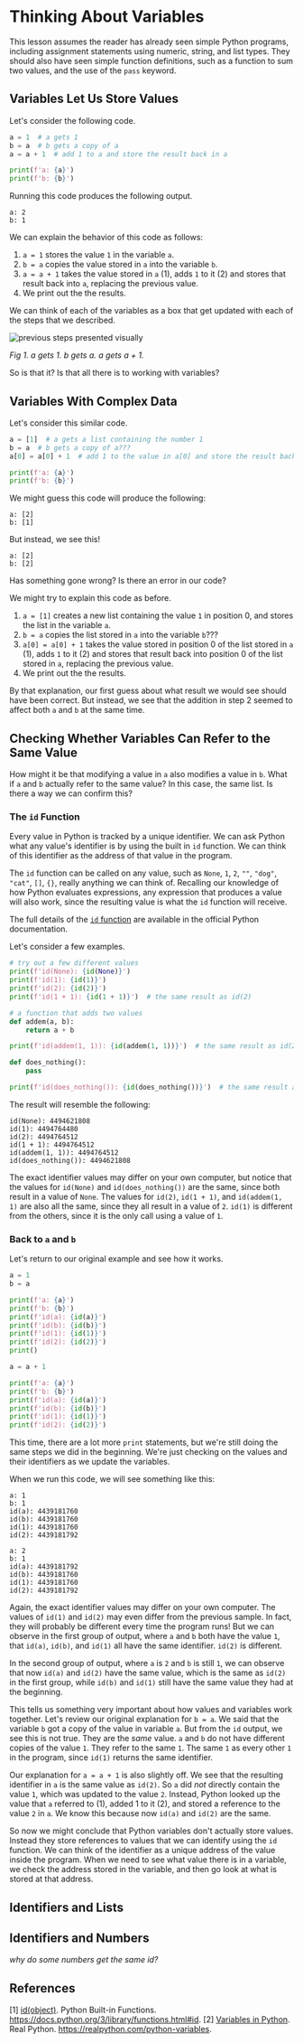 # Thinking About Variables

This lesson assumes the reader has already seen simple Python programs, including assignment statements using numeric, string, and list types. They should also have seen simple function definitions, such as a function to sum two values, and the use of the `pass` keyword.

## Variables Let Us Store Values

Let's consider the following code.

```python
a = 1  # a gets 1
b = a  # b gets a copy of a
a = a + 1  # add 1 to a and store the result back in a

print(f'a: {a}')
print(f'b: {b}')
```

Running this code produces the following output.

```text
a: 2
b: 1
```

We can explain the behavior of this code as follows:

1. `a = 1` stores the value `1` in the variable `a`.
2. `b = a` copies the value stored in `a` into the variable `b`.
3. `a = a + 1` takes the value stored in `a` (1), adds `1` to it (2) and stores that result back into `a`, replacing the previous value.
4. We print out the the results.

We can think of each of the variables as a box that get updated with each of the steps that we described.

![previous steps presented visually](figures/python-variables-number-a-b-1.png)

*Fig 1. a gets 1. b gets a. a gets a + 1.*

So is that it? Is that all there is to working with variables?

## Variables With Complex Data

Let's consider this similar code.

```python
a = [1]  # a gets a list containing the number 1
b = a  # b gets a copy of a???
a[0] = a[0] + 1  # add 1 to the value in a[0] and store the result back in a[0]

print(f'a: {a}')
print(f'b: {b}')
```

We might guess this code will produce the following:

```text
a: [2]
b: [1]
```

But instead, we see this!

```text
a: [2]
b: [2]
```

Has something gone wrong? Is there an error in our code?

We might try to explain this code as before.

1. `a = [1]` creates a new list containing the value `1` in position 0, and stores the list in the variable `a`.
2. `b = a` copies the list stored in `a` into the variable `b`???
3. `a[0] = a[0] + 1` takes the value stored in position 0 of the list stored in `a` (1), adds `1` to it (2) and stores that result back into position 0 of the list stored in `a`, replacing the previous value.
4. We print out the the results.

By that explanation, our first guess about what result we would see should have been correct. But instead, we see that the addition in step 2 seemed to affect both `a` and `b` at the same time.

## Checking Whether Variables Can Refer to the Same Value

How might it be that modifying a value in `a` also modifies a value in `b`. What if `a` and `b` actually refer to the same value? In this case, the same list. Is there a way we can confirm this?

### The `id` Function

Every value in Python is tracked by a unique identifier. We can ask Python what any value's identifier is by using the built in `id` function. We can think of this identifier as the address of that value in the program.

The `id` function can be called on any value, such as `None`, `1`, `2`, `""`, `"dog"`, `"cat"`, `[]`, `{}`, really anything we can think of. Recalling our knowledge of how Python evaluates expressions, any expression that produces a value will also work, since the resulting value is what the `id` function will receive.

The full details of the [`id` function](https://docs.python.org/3/library/functions.html#id) are available in the official Python documentation.

Let's consider a few examples.

```python
# try out a few different values
print(f'id(None): {id(None)}')
print(f'id(1): {id(1)}')
print(f'id(2): {id(2)}')
print(f'id(1 + 1): {id(1 + 1)}')  # the same result as id(2)

# a function that adds two values
def addem(a, b):
    return a + b

print(f'id(addem(1, 1)): {id(addem(1, 1))}')  # the same result as id(2)

def does_nothing():
    pass

print(f'id(does_nothing()): {id(does_nothing())}')  # the same result as id(None)
```

The result will resemble the following:

```text
id(None): 4494621808
id(1): 4494764480
id(2): 4494764512
id(1 + 1): 4494764512
id(addem(1, 1)): 4494764512
id(does_nothing()): 4494621808
```

The exact identifier values may differ on your own computer, but notice that the values for `id(None)` and `id(does_nothing())` are the same, since both result in a value of `None`. The values for `id(2)`, `id(1 + 1)`, and `id(addem(1, 1)` are also all the same, since they all result in a value of `2`. `id(1)` is different from the others, since it is the only call using a value of `1`.

### Back to `a` and `b`

Let's return to our original example and see how it works.

```python
a = 1
b = a

print(f'a: {a}')
print(f'b: {b}')
print(f'id(a): {id(a)}')
print(f'id(b): {id(b)}')
print(f'id(1): {id(1)}')
print(f'id(2): {id(2)}')
print()

a = a + 1

print(f'a: {a}')
print(f'b: {b}')
print(f'id(a): {id(a)}')
print(f'id(b): {id(b)}')
print(f'id(1): {id(1)}')
print(f'id(2): {id(2)}')
```

This time, there are a lot more `print` statements, but we're still doing the same steps we did in the beginning. We're just checking on the values and their identifiers as we update the variables.

When we run this code, we will see something like this:

```text
a: 1
b: 1
id(a): 4439181760
id(b): 4439181760
id(1): 4439181760
id(2): 4439181792

a: 2
b: 1
id(a): 4439181792
id(b): 4439181760
id(1): 4439181760
id(2): 4439181792
```

Again, the exact identifier values may differ on your own computer. The values of `id(1)` and `id(2)` may even differ from the previous sample. In fact, they will probably be different every time the program runs! But we can observe in the first group of output, where `a` and `b` both have the value `1`, that `id(a)`, `id(b)`, and `id(1)` all have the same identifier. `id(2)` is different.

In the second group of output, where `a` is `2` and `b` is still `1`, we can observe that now `id(a)` and `id(2)` have the same value, which is the same as `id(2)` in the first group, while `id(b)` and `id(1)` still have the same value they had at the beginning.

This tells us something very important about how values and variables work together. Let's review our original explanation for `b = a`. We said that the variable `b` got a copy of the value in variable `a`. But from the `id` output, we see this is not true. They are the _same_ value. `a` and `b` do not have different copies of the value `1`. They refer to the same `1`. The same `1` as every other `1` in the program, since `id(1)` returns the same identifier.

Our explanation for `a = a + 1` is also slightly off. We see that the resulting identifier in `a` is the same value as `id(2)`. So `a` did _not_ directly contain the value `1`, which was updated to the value `2`. Instead, Python looked up the value that `a` referred to (1), added 1 to it (2), and stored a reference to the value `2` in `a`. We know this because now `id(a)` and `id(2)` are the same.

So now we might conclude that Python variables don't actually store values. Instead they store references to values that we can identify using the `id` function. We can think of the identifier as a unique address of the value inside the program. When we need to see what value there is in a variable, we check the address stored in the variable, and then go look at what is stored at that address.

## Identifiers and Lists

## Identifiers and Numbers

_why do some numbers get the same id?_

## References

[1] [id(object)](https://docs.python.org/3/library/functions.html#id). Python Built-in Functions. https://docs.python.org/3/library/functions.html#id.
[2] [Variables in Python](https://realpython.com/python-variables/). Real Python. https://realpython.com/python-variables.